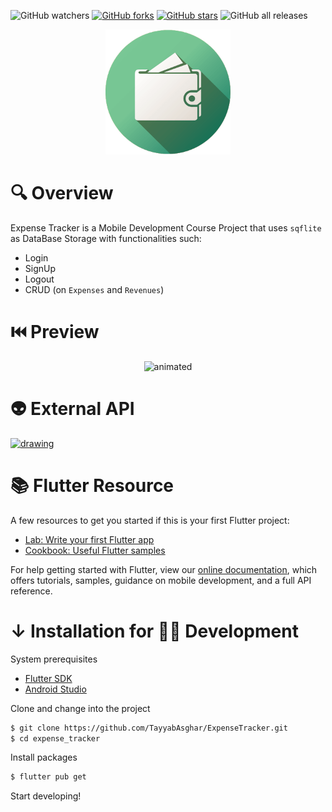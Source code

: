 ![GitHub watchers](https://img.shields.io/github/watchers/TayyabAsghar/ExpenseTracker?style=social)
[![GitHub forks](https://img.shields.io/github/forks/TayyabAsghar/ExpenseTracker?logo=github&style=social)](https://github.com/TayyabAsghar/MAD-Sem6/network)
[![GitHub stars](https://img.shields.io/github/stars/TayyabAsghar/ExpenseTracker?logo=github&style=social)](https://github.com/TayyabAsghar/ExpenseTracker/stargazers)
![GitHub all releases](https://img.shields.io/github/downloads/TayyabAsghar/ExpenseTracker/total?logo=github&style=social)

<p align="center">
<a href= "https://github.com/TayyabAsghar/ExpenseTracker/blob/master/assets/icons/logo.png" >
<img src="assets/icons/logo.png" alt="drawing" width="200"/>
</a>
</p>

# 🔍 Overview

Expense Tracker is a Mobile Development Course Project that uses `sqflite` as DataBase Storage with functionalities such:

- Login
- SignUp
- Logout
- CRUD (on `Expenses` and `Revenues`)

# ⏮️ Preview

<p align="center">
<img src="assets/gifs/preview.gif" width="35%" height="35%" alt="animated"/>
</p>

# 👽 External API

<a href="https://source.unsplash.com">
<img src="https://images.unsplash.com/photo-1549706844-30ea8cad811b?ixid=MnwxMjA3fDB8MHxwaG90by1wYWdlfHx8fGVufDB8fHx8&ixlib=rb-1.2.1&auto=format&fit=crop&w=889&q=80" alt="drawing" width="1000" height="300"/></a>

# 📚 Flutter Resource

A few resources to get you started if this is your first Flutter project:

- [Lab: Write your first Flutter app](https://flutter.dev/docs/get-started/codelab)
- [Cookbook: Useful Flutter samples](https://flutter.dev/docs/cookbook)

For help getting started with Flutter, view our [online documentation](https://flutter.dev/docs), which offers tutorials, samples, guidance on mobile development, and a full API reference.

# ↓ Installation for 🐱‍💻 Development

System prerequisites

- [Flutter SDK][fsdk]
- [Android Studio][astudio]

Clone and change into the project

```sh
$ git clone https://github.com/TayyabAsghar/ExpenseTracker.git
$ cd expense_tracker
```

Install packages

```sh
$ flutter pub get
```

Start developing!

[fsdk]: https://flutter.dev/docs/get-started/install
[astudio]: https://developer.android.com/studio
